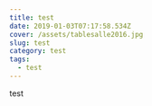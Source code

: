 ```yaml
---
title: test
date: 2019-01-03T07:17:58.534Z
cover: /assets/tablesalle2016.jpg
slug: test
category: test
tags:
  - test
---
```

test
